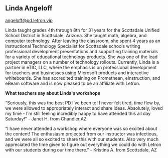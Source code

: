 ## Linda Angeloff

[angeloff@pd.letron.vip](mailto:angeloff@pd.letron.vip)

Linda taught grades 4th through 8th for 31 years for the Scottsdale Unified School District in Scottsdale, Arizona. She taught math, algebra, and computer technology. After leaving the classroom, she spent 4 years as an Instructional Technology Specialist for Scottsdale schools writing professional development presentations and supporting training materials for a variety of educational technology products. She was one of the lead project managers on a number of technology rollouts. Currently, Linda is a partner in eTIC, LLC, where the emphasis is on professional development for teachers and businesses using Microsoft products and interactive whiteboards. She has accredited training on Promethean, eInstruction, and eBeam software and is now pleased to be an affiliate with Letron.

**What teachers say about Linda's workshops**

“Seriously, this was the best PD I’ve been to! I never felt tired, time flew by, we were allowed to appropriately interact and share ideas. Absolutely, loved my time - I’m still feeling incredibly happy to have attended this all day Saturday!” - Janet H. from Chandler,AZ

“I have never attended a workshop where everyone was so excited about the content! The enthusiasm projected from our instructor was infectious, and we were all so excited to share this with our students. Also very much appreciated the time given to figure out everything we could do with Letron with our students during our time there.” - Kristina A. from Scottsdale, AZ

